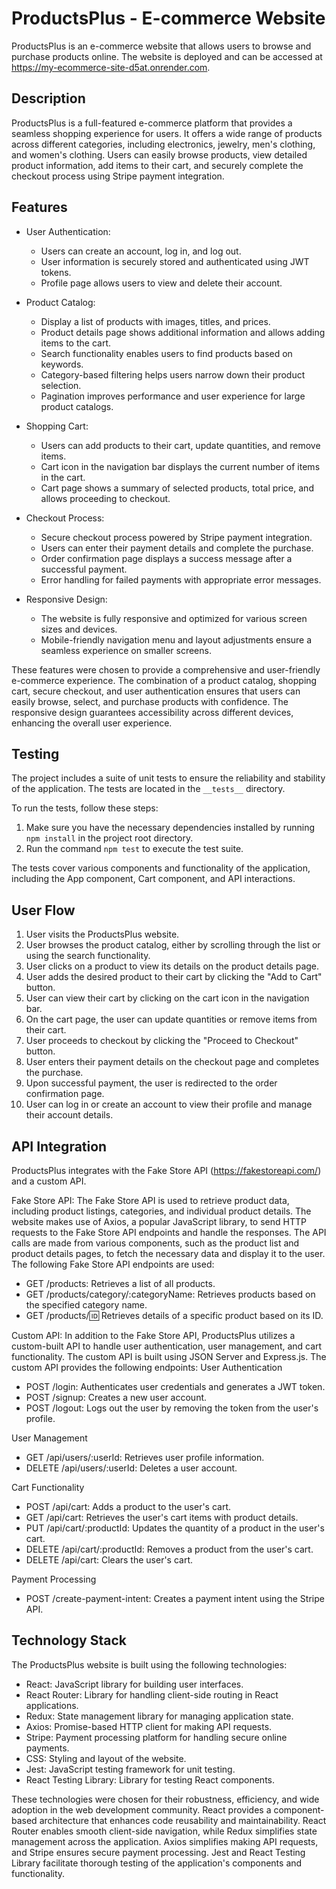 # ProductsPlus - E-commerce Website

ProductsPlus is an e-commerce website that allows users to browse and purchase products online. The website is deployed and can be accessed at https://my-ecommerce-site-d5at.onrender.com.

## Description

ProductsPlus is a full-featured e-commerce platform that provides a seamless shopping experience for users. It offers a wide range of products across different categories, including electronics, jewelry, men's clothing, and women's clothing. Users can easily browse products, view detailed product information, add items to their cart, and securely complete the checkout process using Stripe payment integration.

## Features

- User Authentication:

  - Users can create an account, log in, and log out.
  - User information is securely stored and authenticated using JWT tokens.
  - Profile page allows users to view and delete their account.

- Product Catalog:

  - Display a list of products with images, titles, and prices.
  - Product details page shows additional information and allows adding items to the cart.
  - Search functionality enables users to find products based on keywords.
  - Category-based filtering helps users narrow down their product selection.
  - Pagination improves performance and user experience for large product catalogs.

- Shopping Cart:

  - Users can add products to their cart, update quantities, and remove items.
  - Cart icon in the navigation bar displays the current number of items in the cart.
  - Cart page shows a summary of selected products, total price, and allows proceeding to checkout.

- Checkout Process:

  - Secure checkout process powered by Stripe payment integration.
  - Users can enter their payment details and complete the purchase.
  - Order confirmation page displays a success message after a successful payment.
  - Error handling for failed payments with appropriate error messages.

- Responsive Design:
  - The website is fully responsive and optimized for various screen sizes and devices.
  - Mobile-friendly navigation menu and layout adjustments ensure a seamless experience on smaller screens.

These features were chosen to provide a comprehensive and user-friendly e-commerce experience. The combination of a product catalog, shopping cart, secure checkout, and user authentication ensures that users can easily browse, select, and purchase products with confidence. The responsive design guarantees accessibility across different devices, enhancing the overall user experience.

## Testing

The project includes a suite of unit tests to ensure the reliability and stability of the application. The tests are located in the `__tests__` directory.

To run the tests, follow these steps:

1. Make sure you have the necessary dependencies installed by running `npm install` in the project root directory.
2. Run the command `npm test` to execute the test suite.

The tests cover various components and functionality of the application, including the App component, Cart component, and API interactions.

## User Flow

1. User visits the ProductsPlus website.
2. User browses the product catalog, either by scrolling through the list or using the search functionality.
3. User clicks on a product to view its details on the product details page.
4. User adds the desired product to their cart by clicking the "Add to Cart" button.
5. User can view their cart by clicking on the cart icon in the navigation bar.
6. On the cart page, the user can update quantities or remove items from their cart.
7. User proceeds to checkout by clicking the "Proceed to Checkout" button.
8. User enters their payment details on the checkout page and completes the purchase.
9. Upon successful payment, the user is redirected to the order confirmation page.
10. User can log in or create an account to view their profile and manage their account details.

## API Integration

ProductsPlus integrates with the Fake Store API (https://fakestoreapi.com/) and a custom API.

Fake Store API:
The Fake Store API is used to retrieve product data, including product listings, categories, and individual product details. The website makes use of Axios, a popular JavaScript library, to send HTTP requests to the Fake Store API endpoints and handle the responses. The API calls are made from various components, such as the product list and product details pages, to fetch the necessary data and display it to the user.
The following Fake Store API endpoints are used:

- GET /products: Retrieves a list of all products.
- GET /products/category/:categoryName: Retrieves products based on the specified category name.
- GET /products/:id: Retrieves details of a specific product based on its ID.

Custom API:
In addition to the Fake Store API, ProductsPlus utilizes a custom-built API to handle user authentication, user management, and cart functionality. The custom API is built using JSON Server and Express.js.
The custom API provides the following endpoints:
User Authentication

- POST /login: Authenticates user credentials and generates a JWT token.
- POST /signup: Creates a new user account.
- POST /logout: Logs out the user by removing the token from the user's profile.

User Management

- GET /api/users/:userId: Retrieves user profile information.
- DELETE /api/users/:userId: Deletes a user account.

Cart Functionality

- POST /api/cart: Adds a product to the user's cart.
- GET /api/cart: Retrieves the user's cart items with product details.
- PUT /api/cart/:productId: Updates the quantity of a product in the user's cart.
- DELETE /api/cart/:productId: Removes a product from the user's cart.
- DELETE /api/cart: Clears the user's cart.

Payment Processing

- POST /create-payment-intent: Creates a payment intent using the Stripe API.

## Technology Stack

The ProductsPlus website is built using the following technologies:

- React: JavaScript library for building user interfaces.
- React Router: Library for handling client-side routing in React applications.
- Redux: State management library for managing application state.
- Axios: Promise-based HTTP client for making API requests.
- Stripe: Payment processing platform for handling secure online payments.
- CSS: Styling and layout of the website.
- Jest: JavaScript testing framework for unit testing.
- React Testing Library: Library for testing React components.

These technologies were chosen for their robustness, efficiency, and wide adoption in the web development community. React provides a component-based architecture that enhances code reusability and maintainability. React Router enables smooth client-side navigation, while Redux simplifies state management across the application. Axios simplifies making API requests, and Stripe ensures secure payment processing. Jest and React Testing Library facilitate thorough testing of the application's components and functionality.
